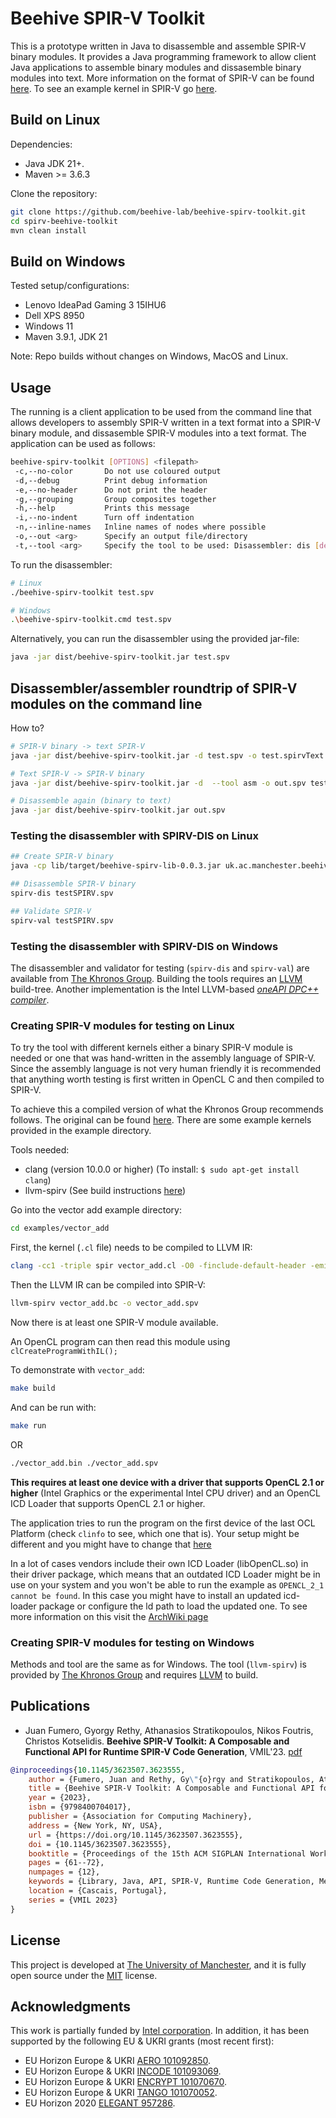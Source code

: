 # Beehive SPIR-V Toolkit

This is a prototype written in Java to disassemble and assemble SPIR-V binary modules. It provides a Java programming framework to allow client Java applications to assemble binary modules and dissasemble binary modules into text. More information on the format of SPIR-V can be found [here](docs/SPIRV.md). To see an example kernel in SPIR-V go [here](docs/EXAMPLE.md).


## Build on Linux

Dependencies:
- Java JDK 21+.
- Maven >= 3.6.3

Clone the repository:

```bash
git clone https://github.com/beehive-lab/beehive-spirv-toolkit.git
cd spirv-beehive-toolkit
mvn clean install
```

## Build on Windows

Tested setup/configurations:

- Lenovo IdeaPad Gaming 3 15IHU6
- Dell XPS 8950 
- Windows 11
- Maven 3.9.1, JDK 21

Note: Repo builds without changes on Windows, MacOS and Linux.

## Usage

The running is a client application to be used from the command line that allows developers to assembly SPIR-V written in a text format into a SPIR-V binary module, and dissasemble SPIR-V modules into a text format. The application can be used as follows:

```bash
beehive-spirv-toolkit [OPTIONS] <filepath>
 -c,--no-color       Do not use coloured output
 -d,--debug          Print debug information
 -e,--no-header      Do not print the header
 -g,--grouping       Group composites together
 -h,--help           Prints this message
 -i,--no-indent      Turn off indentation
 -n,--inline-names   Inline names of nodes where possible
 -o,--out <arg>      Specify an output file/directory
 -t,--tool <arg>     Specify the tool to be used: Disassembler: dis [default] | Assembler asm
```

To run the disassembler:

```bash
# Linux
./beehive-spirv-toolkit test.spv

# Windows
.\beehive-spirv-toolkit.cmd test.spv
```

Alternatively, you can run the disassembler using the provided jar-file:

```bash
java -jar dist/beehive-spirv-toolkit.jar test.spv
```

## Disassembler/assembler roundtrip of SPIR-V modules on the command line

How to?

```bash
# SPIR-V binary -> text SPIR-V
java -jar dist/beehive-spirv-toolkit.jar -d test.spv -o test.spirvText

# Text SPIR-V -> SPIR-V binary
java -jar dist/beehive-spirv-toolkit.jar -d  --tool asm -o out.spv test.spirvText

# Disassemble again (binary to text)
java -jar dist/beehive-spirv-toolkit.jar out.spv
```

### Testing the disassembler with SPIRV-DIS on Linux

```bash
## Create SPIR-V binary
java -cp lib/target/beehive-spirv-lib-0.0.3.jar uk.ac.manchester.beehivespirvtoolkit.lib.tests.TestRunnerAssembler

## Disassemble SPIR-V binary
spirv-dis testSPIRV.spv

## Validate SPIR-V
spirv-val testSPIRV.spv
```

### Testing the disassembler with SPIRV-DIS on Windows

The disassembler and validator for testing (`spirv-dis` and `spirv-val`) are available from [The Khronos Group](https://github.com/KhronosGroup/SPIRV-Tools). Building the tools requires an [LLVM](https://github.com/llvm/llvm-project) build-tree. Another implementation is the Intel LLVM-based [_oneAPI DPC++ compiler_](https://github.com/intel/llvm).

### Creating SPIR-V modules for testing on Linux

To try the tool with different kernels either a binary SPIR-V module is needed or one that was hand-written in the assembly language of SPIR-V. Since the assembly language is not very human friendly it is recommended that anything worth testing is first written in OpenCL C and then compiled to SPIR-V.

To achieve this a compiled version of what the Khronos Group recommends follows. The original can be found [here](https://www.khronos.org/blog/offline-compilation-of-opencl-kernels-into-spir-v-using-open-source-tooling). There are some example kernels provided in the example directory.

Tools needed:

- clang (version 10.0.0 or higher) (To install: `$ sudo apt-get install clang`)
- llvm-spirv (See build instructions [here](https://github.com/KhronosGroup/SPIRV-LLVM-Translator))

Go into the vector add example directory:

```bash
cd examples/vector_add
```

First, the kernel (`.cl` file) needs to be compiled to LLVM IR:
```bash
clang -cc1 -triple spir vector_add.cl -O0 -finclude-default-header -emit-llvm-bc -o vector_add.bc
```

Then the LLVM IR can be compiled into SPIR-V:
```bash
llvm-spirv vector_add.bc -o vector_add.spv
```

Now there is at least one SPIR-V module available.

An OpenCL program can then read this module using `clCreateProgramWithIL();`

To demonstrate with `vector_add`:

```bash
make build
```

And can be run with:
```bash
make run
```
OR
```bash
./vector_add.bin ./vector_add.spv
```

**This requires at least one device with a driver that supports OpenCL 2.1 or higher** (Intel Graphics or the experimental Intel CPU driver) and an OpenCL ICD Loader that supports OpenCL 2.1 or higher.

The application tries to run the program on the first device of the last OCL Platform (check `clinfo` to see, which one that is). Your setup might be different and you might have to change that [here](https://github.com/beehive-lab/spirv-beehive-toolkit/blob/665a19e9527f2bf5121ecc23c19e17656bfbf0a2/examples/vector_add_il.c#L72)

In a lot of cases vendors include their own ICD Loader (libOpenCL.so) in their driver package, which means that an outdated ICD Loader might be in use on your system and you won't be able to run the example as `OPENCL_2_1 cannot be found`.
In this case you might have to install an updated icd-loader package or configure the ld path to load the updated one.
To see more information on this visit the [ArchWiki page](https://wiki.archlinux.org/index.php/GPGPU)

### Creating SPIR-V modules for testing on Windows

Methods and tool are the same as for Windows. The tool (`llvm-spirv`) is provided by [The Khronos Group](https://github.com/KhronosGroup/SPIRV-LLVM-Translator) and requires [LLVM](https://github.com/llvm/llvm-project) to build.


## Publications

- Juan Fumero, Gyorgy Rethy, Athanasios Stratikopoulos, Nikos Foutris, Christos Kotselidis. **Beehive SPIR-V Toolkit: A Composable and Functional API for Runtime SPIR-V Code Generation**, VMIL'23. [pdf](https://dl.acm.org/doi/pdf/10.1145/3623507.3623555)

```bibtex
@inproceedings{10.1145/3623507.3623555,
    author = {Fumero, Juan and Rethy, Gy\"{o}rgy and Stratikopoulos, Athanasios and Foutris, Nikos and Kotselidis, Christos},
    title = {Beehive SPIR-V Toolkit: A Composable and Functional API for Runtime SPIR-V Code Generation},
    year = {2023},
    isbn = {9798400704017},
    publisher = {Association for Computing Machinery},
    address = {New York, NY, USA},
    url = {https://doi.org/10.1145/3623507.3623555},
    doi = {10.1145/3623507.3623555},
    booktitle = {Proceedings of the 15th ACM SIGPLAN International Workshop on Virtual Machines and Intermediate Languages},
    pages = {61--72},
    numpages = {12},
    keywords = {Library, Java, API, SPIR-V, Runtime Code Generation, Metaprogramming},
    location = {Cascais, Portugal},
    series = {VMIL 2023}
}
```


## License

This project is developed at [The University of Manchester](https://www.manchester.ac.uk/), and it is fully open source under the [MIT](https://github.com/beehive-lab/spirv-beehive-toolkit/blob/master/LICENSE) license.


## Acknowledgments

This work is partially funded by [Intel corporation](https://www.intel.com/content/www/us/en/homepage.html).
In addition, it has been supported by the following EU & UKRI grants (most recent first):
- EU Horizon Europe & UKRI [AERO 101092850](https://aero-project.eu/).
- EU Horizon Europe & UKRI [INCODE 101093069](https://incode-project.eu/).
- EU Horizon Europe & UKRI [ENCRYPT 101070670](https://encrypt-project.eu).
- EU Horizon Europe & UKRI [TANGO 101070052](https://tango-project.eu).
- EU Horizon 2020 [ELEGANT 957286](https://www.elegant-h2020.eu/).

